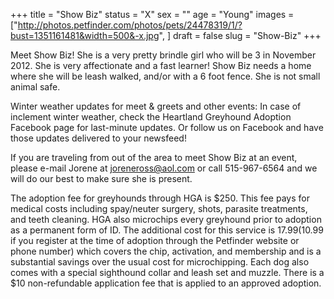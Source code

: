 +++
title = "Show Biz"
status = "X"
sex = ""
age = "Young"
images = ["http://photos.petfinder.com/photos/pets/24478319/1/?bust=1351161481&width=500&-x.jpg",
]
draft = false
slug = "Show-Biz"
+++

Meet Show Biz! She is a very pretty brindle girl who will be 3 in November 2012. She is very affectionate and a fast learner! Show Biz needs a home where she will be leash walked, and/or with a 6 foot fence. She is not small animal safe.


Winter weather updates for meet & greets and other events: In  case of inclement winter weather, check the Heartland Greyhound  Adoption Facebook page for last-minute updates. Or follow us on Facebook  and have those updates delivered to your newsfeed!


If you are traveling from out of the area to meet Show Biz at an event, please e-mail Jorene at joreneross@aol.com or call 515-967-6564 and we will do our best to make sure she is present.

The adoption fee for greyhounds through HGA is $250. This fee pays for medical costs including spay/neuter surgery, shots, parasite treatments, and teeth cleaning. HGA also microchips every greyhound prior to adoption as a permanent form of ID. The additional cost for this service is $17.99 ($10.99 if you register at the time of adoption through the Petfinder website or phone number) which covers the chip, activation, and membership and is a substantial savings over the usual cost for microchipping. Each dog also comes with a special sighthound collar and leash set and muzzle. There is a $10 non-refundable application fee that is applied to an approved adoption.

